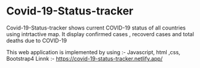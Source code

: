 # Covid-19-Status-tracker

Covid-19-Status-tracker shows current COVID-19 status  of all  countries  using intrtactive map.
It display confirmed cases , recoverd cases and total deaths due to COVID-19

This web  application  is implemented by using :- Javascript, html ,css, Bootstrap4
Linnk :- https://covid-19-status-tracker.netlify.app/
